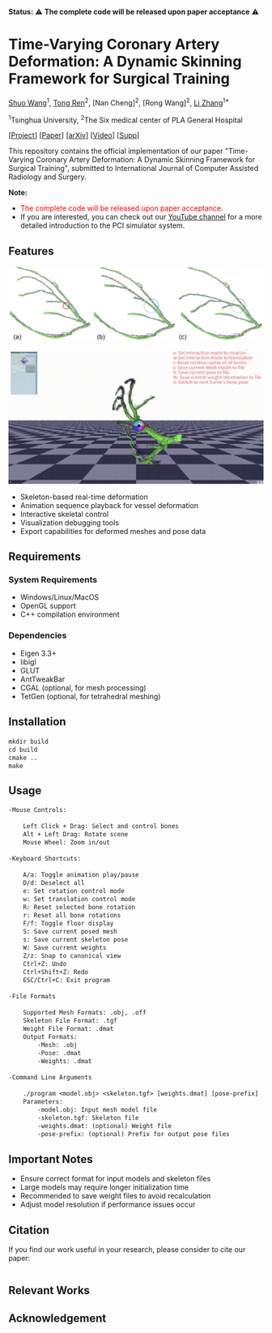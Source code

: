 
**Status:** ⚠️ **The complete code will be released upon paper acceptance** ⚠️

 # Time-Varying Coronary Artery Deformation: A Dynamic Skinning Framework for Surgical Training 

[Shuo Wang](https://orcid.org/0009-0008-6187-0401)<sup>1</sup>,
[Tong Ren](https://orcid.org/0009-0002-1929-8444)<sup>2</sup>,
[Nan Cheng]<sup>2</sup>,
[Rong Wang]<sup>2</sup>,
[Li Zhang](https://orcid.org/0000-0003-3633-9578)<sup>1*</sup>

<sup>1</sup>Tsinghua University, <sup>2</sup>The Six medical center of PLA General Hospital

[[Project](#)] [[Paper](#)] [[arXiv](#)] [[Video](https://www.youtube.com/playlist?list=PL6KpB8HbHVTTqnfAiExECcJxQTmd1E16l)] [[Supp](#)]

This repository contains the official implementation of our paper "Time-Varying Coronary Artery Deformation: A Dynamic Skinning Framework for Surgical Training", submitted to International Journal of Computer Assisted Radiology and Surgery.

**Note:** 
- <span style="color: red">The complete code will be released upon paper acceptance.</span>
- If you are interested, you can check out our [YouTube channel](https://www.youtube.com/playlist?list=PL6KpB8HbHVTTqnfAiExECcJxQTmd1E16l) for a more detailed introduction to the PCI simulator system.

## Features
<p align="center">
  <img src="assets/SkinningWeight.png" alt="Coronary artery deformation using skinning weight calculation">
</p>
<p align="center">
  <img src="assets/video3.gif" width="600" alt="The complete deformation validation process can be visualized as shown in the animation">
</p>

- Skeleton-based real-time deformation
- Animation sequence playback for vessel deformation
- Interactive skeletal control
- Visualization debugging tools
- Export capabilities for deformed meshes and pose data

## Requirements

### System Requirements
- Windows/Linux/MacOS
- OpenGL support
- C++ compilation environment

### Dependencies
- Eigen 3.3+
- libigl
- GLUT
- AntTweakBar
- CGAL (optional, for mesh processing)
- TetGen (optional, for tetrahedral meshing)

## Installation
```
mkdir build
cd build
cmake ..
make
```

## Usage
	-Mouse Controls:

		Left Click + Drag: Select and control bones
		Alt + Left Drag: Rotate scene
		Mouse Wheel: Zoom in/out

	-Keyboard Shortcuts:

		A/a: Toggle animation play/pause
		D/d: Deselect all
		e: Set rotation control mode
		w: Set translation control mode
		R: Reset selected bone rotation
		r: Reset all bone rotations
		F/f: Toggle floor display
		S: Save current posed mesh
		s: Save current skeleton pose
		W: Save current weights
		Z/z: Snap to canonical view
		Ctrl+Z: Undo
		Ctrl+Shift+Z: Redo
		ESC/Ctrl+C: Exit program

	-File Formats

		Supported Mesh Formats: .obj, .off
		Skeleton File Format: .tgf
		Weight File Format: .dmat
		Output Formats:
			-Mesh: .obj
			-Pose: .dmat
			-Weights: .dmat
			
	-Command Line Arguments

		./program <model.obj> <skeleton.tgf> [weights.dmat] [pose-prefix]
		Parameters:
			-model.obj: Input mesh model file
			-skeleton.tgf: Skeleton file
			-weights.dmat: (optional) Weight file
			-pose-prefix: (optional) Prefix for output pose files
## Important Notes
- Ensure correct format for input models and skeleton files
- Large models may require longer initialization time
- Recommended to save weight files to avoid recalculation
- Adjust model resolution if performance issues occur

## Citation
If you find our work useful in your research, please consider to cite our paper:
```

```


## Relevant Works

## Acknowledgement


